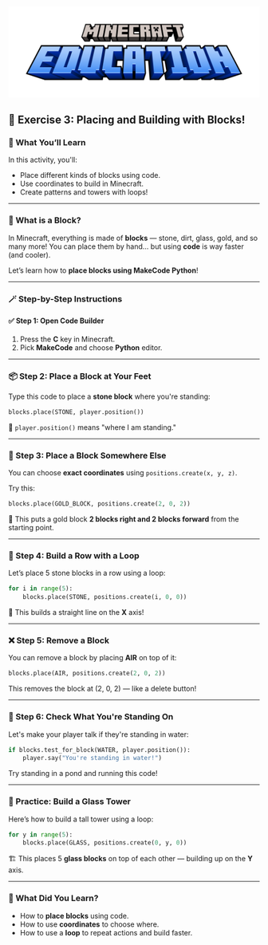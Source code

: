 ![Minecraft Education Logo](images/education-minecraft-logo.png)

## 🧱 Exercise 3: Placing and Building with Blocks!

### 🎯 What You’ll Learn

In this activity, you'll:

* Place different kinds of blocks using code.
* Use coordinates to build in Minecraft.
* Create patterns and towers with loops!

---

### 🧠 What is a Block?

In Minecraft, everything is made of **blocks** — stone, dirt, glass, gold, and so many more! You can place them by hand… but using **code** is way faster (and cooler).

Let’s learn how to **place blocks using MakeCode Python**!

---

### 🪄 Step-by-Step Instructions

#### ✅ Step 1: Open Code Builder

1. Press the **C** key in Minecraft.
2. Pick **MakeCode** and choose **Python** editor.

---

### 📦 Step 2: Place a Block at Your Feet

Type this code to place a **stone block** where you're standing:

```python
blocks.place(STONE, player.position())
```

🧠 `player.position()` means "where I am standing."

---

### 🧭 Step 3: Place a Block Somewhere Else

You can choose **exact coordinates** using `positions.create(x, y, z)`.

Try this:

```python
blocks.place(GOLD_BLOCK, positions.create(2, 0, 2))
```

📍 This puts a gold block **2 blocks right and 2 blocks forward** from the starting point.

---

### 🔁 Step 4: Build a Row with a Loop

Let’s place 5 stone blocks in a row using a loop:

```python
for i in range(5):
    blocks.place(STONE, positions.create(i, 0, 0))
```

🧠 This builds a straight line on the **X** axis!

---

### ❌ Step 5: Remove a Block

You can remove a block by placing **AIR** on top of it:

```python
blocks.place(AIR, positions.create(2, 0, 2))
```

This removes the block at (2, 0, 2) — like a delete button!

---

### 👀 Step 6: Check What You're Standing On

Let's make your player talk if they're standing in water:

```python
if blocks.test_for_block(WATER, player.position()):
    player.say("You're standing in water!")
```

Try standing in a pond and running this code!

---

### 🧪 Practice: Build a Glass Tower

Here’s how to build a tall tower using a loop:

```python
for y in range(5):
    blocks.place(GLASS, positions.create(0, y, 0))
```

🏗️ This places 5 **glass blocks** on top of each other — building up on the **Y** axis.

---

### 🧠 What Did You Learn?

* How to **place blocks** using code.
* How to use **coordinates** to choose where.
* How to use a **loop** to repeat actions and build faster.

